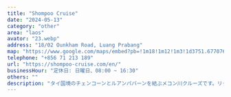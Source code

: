 ```yaml
---
title: "Shompoo Cruise"
date: "2024-05-13"
category: "other"
area: "laos"
avator: "23.webp"
address: "18/02 Ounkham Road, Luang Prabang"
map: "https://www.google.com/maps/embed?pb=!1m18!1m12!1m3!1d3751.677076961775!2d102.1372907761364!3d19.89585312572196!2m3!1f0!2f0!3f0!3m2!1i1024!2i768!4f13.1!3m3!1m2!1s0x312f2a1324cf5165%3A0xcf758d247c304e84!2sShompoo%20Cruise!5e0!3m2!1sja!2sjp!4v1715570759168!5m2!1sja!2sjp"
telephone: "+856 71 213 189"
url: "https://shompoo-cruise.com/en/"
businessHour: "定休日: 日曜日、08:00 ~ 16:30"
others: ""
description: "タイ国境のチェンコーンとルアンパバーンを結ぶメコン川クルーズです。リクエストに応じてベジタリアンミールを提供してくれます。"
---
```

